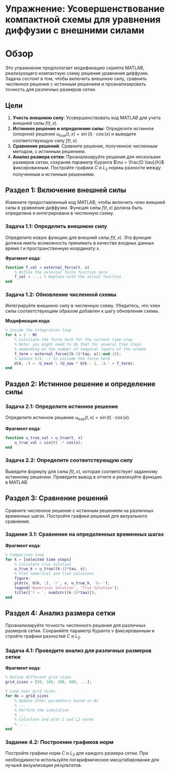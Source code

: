 # Упражнение: Усовершенствование компактной схемы для уравнения диффузии с внешними силами

# Обзор

Это упражнение предполагает модификацию скрипта MATLAB, реализующего компактную схему решения уравнения диффузии. Задача состоит в том, чтобы включить внешнюю силу, сравнить численное решение с истинным решением и проанализировать точность для различных размеров сетки.

## Цели

1. **Учесть внешнюю силу**: Усовершенствовать код MATLAB для учета внешней силы $f(t, x)$.
2. **Истинное решение и определение силы**: Определите истинное (опорное) решение $u_{\text{true}}(t, x) = \sin(t) \cdot \cos(x)$ и выведите соответствующую силу $f(t, x)$.
3. **Сравнение решений**: Сравните решение, полученное численным методом, с истинным решением.
4. **Анализ размера сетки**: Проанализируйте решения для нескольких размеров сетки, сохраняя параметр Куранта $\nu = \frac{D \tau}{h}$ фиксированным. Постройте графики $C$ и $L_2$ нормы разности между полученным и истинным решениями.

## Раздел 1: Включение внешней силы

Измените предоставленный код MATLAB, чтобы включить член внешней силы в уравнение диффузии. Функция силы $f(t, x)$ должна быть определена и интегрирована в численную схему.

### Задача 1.1: Определить внешнюю силу

Определите новую функцию для внешней силы $f(t, x)$. Эта функция должна иметь возможность принимать в качестве входных данных время $t$ и пространственную координату $x$.

**Фрагмент кода**:

```matlab
function f_val = external_force(t, x)
    % Define the external force function here
    f_val = ...; % Replace with the actual function
end
```

### Задача 1.2: Обновление численной схемы

Интегрируйте внешнюю силу в численную схему. Убедитесь, что член силы соответствующим образом добавлен к шагу обновления схемы.

**Модификация кода**:

```matlab
% Inside the integration loop
for k = 2 : Nt
    % Calculate the force term for the current time step
    % Note: you might need to do that for several time steps
    % depending on the number of temporal layers of the scheme
    f_term = external_force((k-1)*tau, x(1:end-1));
    % Update U(k, :) to include the force term
    U(k, :) = -U_next \ (U_now * U(k - 1, :).' + f_term);
end
```

## Раздел 2: Истинное решение и определение силы

### Задача 2.1: Определите истинное решение

Определите истинное решение $u_{\text{true}}(t, x) = \sin(t) \cdot \cos(x)$.

**Фрагмент кода**:

```matlab
function u_true_val = u_true(t, x)
    u_true_val = sin(t) .* cos(x);
end
```

### Задача 2.2: Определите соответствующую силу

Выведите формулу для силы $f(t, x)$, которая соответствует заданному истинному решению. Приведите вывод в отчете и реализуйте функцию в MATLAB.

## Раздел 3: Сравнение решений

Сравните численное решение с истинным решением на различных временных шагах. Постройте графики решений для визуального сравнения.

### Задание 3.1: Сравнение на определенных временных шагах

**Фрагмент кода**:

```matlab
% Comparison loop
for k = [selected time steps]
    % Calculate true solution
    u_true_k = u_true((k-1)*tau, x);
    % Plot numerical and true solutions
    figure;
    plot(x, U(k, :), 'r', x, u_true_k, 'b--');
    legend('Numerical Solution', 'True Solution');
    title(['t = ', num2str((k-1)*tau)]);
end
```

## Раздел 4: Анализ размера сетки

Проанализируйте точность численного решения для различных размеров сетки. Сохраняйте параметр Куранта $\nu$ фиксированным и стройте графики разностей $C$ и $L_2$.

### Задача 4.1: Проведите анализ для различных размеров сетки

**Фрагмент кода**:

```matlab
% Define different grid sizes
grid_sizes = [50, 100, 200, 400, ...];

% Loop over grid sizes
for Nx = grid_sizes
    % Update other parameters based on Nx
    % ...
    % Perform the simulation
    % ...
    % Calculate and plot C and L2 norms
    % ...
end
```

### Задание 4.2: Построение графиков норм

Постройте графики норм $C$ и $L_2$ для каждого размера сетки. При необходимости используйте логарифмическое масштабирование для лучшей визуализации результатов.
